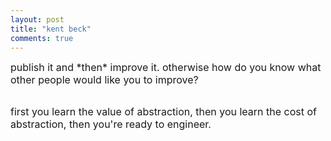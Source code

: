 ```yaml
---
layout: post
title: "kent beck"
comments: true
---
```

<p><span style="font-size: medium;">publish it and *then* improve it. otherwise how do you know what other people would like you to improve? </span></p>
<p><br /><span style="font-size: medium;">first you learn the value of abstraction, then you learn the cost of abstraction, then you're ready to engineer.</span></p>
